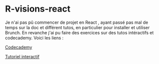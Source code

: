 # R-visions-react

Je n'ai pas pû commencer de projet en React , ayant passé pas mal de temps sur la doc et différent tutos, en particulier pour installer et utiliser Brunch. En revanche j'ai pu faire des exercices sur des tutos intéractifs et codecademy. Voici les liens : 

[Codecademy](https://www.codecademy.com/fr/NcT_Nomy)

[Tutoriel interactif](http://buildwithreact.com/tutorial/events)
